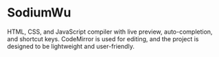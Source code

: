 # SodiumWu
HTML, CSS, and JavaScript compiler with live preview, auto-completion, and shortcut keys. CodeMirror is used for editing, and the project is designed to be lightweight and user-friendly.
